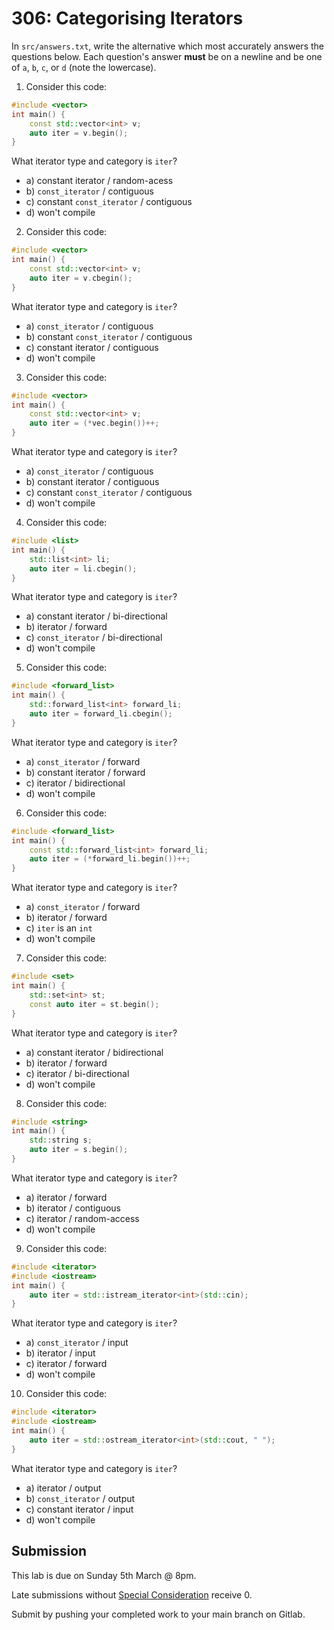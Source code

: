 # 306: Categorising Iterators

In `src/answers.txt`, write the alternative which most accurately answers the questions below. Each question's answer **must** be on a newline and be one of `a`, `b`, `c`, or `d` (note the lowercase).


1. Consider this code:
```cpp
#include <vector>
int main() {
    const std::vector<int> v;
    auto iter = v.begin();
}
```
What iterator type and category is `iter`?
- a) constant iterator / random-acess
- b) `const_iterator` / contiguous
- c) constant `const_iterator` / contiguous
- d) won't compile



2. Consider this code:
```cpp
#include <vector>
int main() {
    const std::vector<int> v;
    auto iter = v.cbegin();
}
```
What iterator type and category is `iter`?
- a) `const_iterator` / contiguous
- b) constant `const_iterator` / contiguous
- c) constant iterator / contiguous
- d) won't compile



3. Consider this code:
```cpp
#include <vector>
int main() {
    const std::vector<int> v;
    auto iter = (*vec.begin())++;
}
```
What iterator type and category is `iter`?
- a) `const_iterator` / contiguous
- b) constant iterator / contiguous
- c) constant `const_iterator` / contiguous
- d) won't compile



4. Consider this code:
```cpp
#include <list>
int main() {
    std::list<int> li;
    auto iter = li.cbegin();
}
```
What iterator type and category is `iter`?
- a) constant iterator / bi-directional
- b) iterator / forward
- c) `const_iterator` / bi-directional
- d) won't compile



5. Consider this code:
```cpp
#include <forward_list>
int main() {
    std::forward_list<int> forward_li;
    auto iter = forward_li.cbegin();
}
```
What iterator type and category is `iter`?
- a) `const_iterator` / forward
- b) constant iterator / forward
- c) iterator / bidirectional
- d) won't compile



6. Consider this code:
```cpp
#include <forward_list>
int main() {
    const std::forward_list<int> forward_li;
    auto iter = (*forward_li.begin())++;
}
```
What iterator type and category is `iter`?
- a) `const_iterator` / forward
- b) iterator / forward
- c) `iter` is an `int`
- d) won't compile



7. Consider this code:
```cpp
#include <set>
int main() {
    std::set<int> st;
    const auto iter = st.begin();
}
```
What iterator type and category is `iter`?
- a) constant iterator / bidirectional
- b) iterator / forward
- c) iterator / bi-directional
- d) won't compile



8. Consider this code:
```cpp
#include <string>
int main() {
    std::string s;
    auto iter = s.begin();
}
```
What iterator type and category is `iter`?
- a) iterator / forward
- b) iterator / contiguous
- c) iterator / random-access
- d) won't compile



9. Consider this code:
```cpp
#include <iterator>
#include <iostream>
int main() {
    auto iter = std::istream_iterator<int>(std::cin);
}
```
What iterator type and category is `iter`?
- a) `const_iterator` / input
- b) iterator / input
- c) iterator / forward
- d) won't compile



10. Consider this code:
```cpp
#include <iterator>
#include <iostream>
int main() {
    auto iter = std::ostream_iterator<int>(std::cout, " ");
}
```
What iterator type and category is `iter`?
- a) iterator / output
- b) `const_iterator` / output
- c) constant iterator / input
- d) won't compile

## Submission

This lab is due on Sunday 5th March @ 8pm.

Late submissions without [Special Consideration](https://www.student.unsw.edu.au/special-consideration) receive 0.

Submit by pushing your completed work to your main branch on Gitlab.